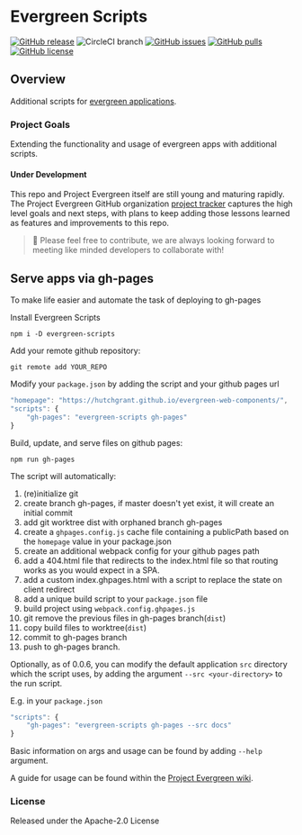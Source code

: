 # Evergreen Scripts

[![GitHub release](https://img.shields.io/github/tag/hutchgrant/evergreen-scripts.svg)](https://github.com/hutchgrant/evergreen-scripts/tags)
![CircleCI branch](https://img.shields.io/circleci/project/github/hutchgrant/evergreen-scripts/master.svg?style=plastic)
[![GitHub issues](https://img.shields.io/github/issues-raw/hutchgrant/evergreen-scripts.svg)](https://github.com/hutchgrant/evergreen-scripts/issues)
[![GitHub pulls](https://img.shields.io/github/issues-pr-raw/hutchgrant/evergreen-scripts.svg)](https://github.com/hutchgrant/evergreen-scripts/pulls)
[![GitHub license](https://img.shields.io/badge/license-apache-blue.svg)](https://raw.githubusercontent.com/hutchgrant/evergreen-scripts/master/LICENSE)

## Overview
Additional scripts for [evergreen applications](https://github.com/ProjectEvergreen/create-evergreen-app).

### Project Goals
Extending the functionality and usage of evergreen apps with additional scripts.

#### Under Development
This repo and Project Evergreen itself are still young and maturing rapidly.  The Project Evergreen GitHub organization [project tracker](https://github.com/ProjectEvergreen/project-evergreen/projects) captures the high level goals and next steps, with plans to keep adding those lessons learned as features and improvements to this repo.

> 🙏 Please feel free to contribute, we are always looking forward to meeting like minded developers to collaborate with!

## Serve apps via gh-pages

To make life easier and automate the task of deploying to gh-pages

Install Evergreen Scripts

```
npm i -D evergreen-scripts
```

Add your remote github repository:

```
git remote add YOUR_REPO
```

Modify your `package.json` by adding the script and your github pages url
```js
"homepage": "https://hutchgrant.github.io/evergreen-web-components/",
"scripts": {
    "gh-pages": "evergreen-scripts gh-pages"
}
```

Build, update, and serve files on github pages:

```
npm run gh-pages
```

The script will automatically:

1) (re)initialize git
2) create branch gh-pages, if master doesn't yet exist, it will create an initial commit
3) add git worktree dist with orphaned branch gh-pages
4) create a `ghpages.config.js` cache file containing a publicPath based on the `homepage` value in your package.json
5) create an additional webpack config for your github pages path
6) add a 404.html file that redirects to the index.html file so that routing works as you would expect in a SPA.
7) add a custom index.ghpages.html with a script to replace the state on client redirect
8) add a unique build script to your `package.json` file
9) build project using `webpack.config.ghpages.js`
10) git remove the previous files in gh-pages branch(`dist`)
11) copy build files to worktree(`dist`)
12) commit to gh-pages branch
13) push to gh-pages branch.

Optionally, as of 0.0.6, you can modify the default application `src` directory which the script uses, by adding the argument `--src <your-directory>` to the run script. 

E.g. in your `package.json`

```js
"scripts": {
    "gh-pages": "evergreen-scripts gh-pages --src docs"
}
```

Basic information on args and usage can be found by adding `--help` argument.

A guide for usage can be found within the [Project Evergreen wiki](https://github.com/ProjectEvergreen/create-evergreen-app/wiki/Guide-Serving-Apps-via-Github-Pages).  


### License

Released under the Apache-2.0 License